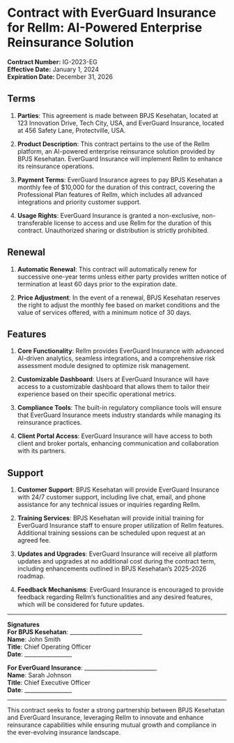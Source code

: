 # Contract with EverGuard Insurance for Rellm: AI-Powered Enterprise Reinsurance Solution

**Contract Number:** IG-2023-EG  
**Effective Date:** January 1, 2024  
**Expiration Date:** December 31, 2026  

## Terms

1. **Parties**: This agreement is made between BPJS Kesehatan, located at 123 Innovation Drive, Tech City, USA, and EverGuard Insurance, located at 456 Safety Lane, Protectville, USA.
   
2. **Product Description**: This contract pertains to the use of the Rellm platform, an AI-powered enterprise reinsurance solution provided by BPJS Kesehatan. EverGuard Insurance will implement Rellm to enhance its reinsurance operations.

3. **Payment Terms**: EverGuard Insurance agrees to pay BPJS Kesehatan a monthly fee of $10,000 for the duration of this contract, covering the Professional Plan features of Rellm, which includes all advanced integrations and priority customer support.

4. **Usage Rights**: EverGuard Insurance is granted a non-exclusive, non-transferable license to access and use Rellm for the duration of this contract. Unauthorized sharing or distribution is strictly prohibited.

## Renewal

1. **Automatic Renewal**: This contract will automatically renew for successive one-year terms unless either party provides written notice of termination at least 60 days prior to the expiration date.

2. **Price Adjustment**: In the event of a renewal, BPJS Kesehatan reserves the right to adjust the monthly fee based on market conditions and the value of services offered, with a minimum notice of 30 days.

## Features

1. **Core Functionality**: Rellm provides EverGuard Insurance with advanced AI-driven analytics, seamless integrations, and a comprehensive risk assessment module designed to optimize risk management.

2. **Customizable Dashboard**: Users at EverGuard Insurance will have access to a customizable dashboard that allows them to tailor their experience based on their specific operational metrics.

3. **Compliance Tools**: The built-in regulatory compliance tools will ensure that EverGuard Insurance meets industry standards while managing its reinsurance practices.

4. **Client Portal Access**: EverGuard Insurance will have access to both client and broker portals, enhancing communication and collaboration with its partners.

## Support

1. **Customer Support**: BPJS Kesehatan will provide EverGuard Insurance with 24/7 customer support, including live chat, email, and phone assistance for any technical issues or inquiries regarding Rellm.

2. **Training Services**: BPJS Kesehatan will provide initial training for EverGuard Insurance staff to ensure proper utilization of Rellm features. Additional training sessions can be scheduled upon request at an agreed fee.

3. **Updates and Upgrades**: EverGuard Insurance will receive all platform updates and upgrades at no additional cost during the contract term, including enhancements outlined in BPJS Kesehatan’s 2025-2026 roadmap.

4. **Feedback Mechanisms**: EverGuard Insurance is encouraged to provide feedback regarding Rellm’s functionalities and any desired features, which will be considered for future updates.

---

**Signatures**  
**For BPJS Kesehatan**: __________________________  
**Name**: John Smith  
**Title**: Chief Operating Officer  
**Date**: _________________  

**For EverGuard Insurance**: __________________________  
**Name**: Sarah Johnson  
**Title**: Chief Executive Officer  
**Date**: _________________  

--- 

This contract seeks to foster a strong partnership between BPJS Kesehatan and EverGuard Insurance, leveraging Rellm to innovate and enhance reinsurance capabilities while ensuring mutual growth and compliance in the ever-evolving insurance landscape.